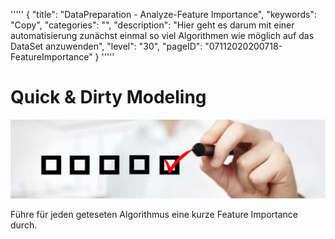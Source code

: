 '''''
{
"title": "DataPreparation - Analyze-Feature Importance",
"keywords": "Copy",
"categories": "",
"description": "Hier geht es darum mit einer automatisierung zunächst einmal so viel Algorithmen wie möglich auf das DataSet anzuwenden",
"level": "30",
"pageID": "07112020200718-FeatureImportance"
}
'''''

# Quick & Dirty Modeling

![BannerChecklist](./../imgs/2020-11-19-08-20-02.png)

Führe für jeden geteseten Algorithmus eine kurze Feature Importance durch. 